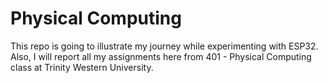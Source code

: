 # Physical Computing

This repo is going to illustrate my journey while experimenting with ESP32. Also, I will report all my assignments here from 401 - Physical Computing class at Trinity Western University.
